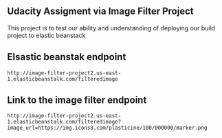 ## Udacity Assigment via Image Filter Project

This project is to test our ability and understanding of deploying our build project to elastic beanstack

## Elsastic beanstak endpoint
``
http://image-filter-project2.us-east-1.elasticbeanstalk.com/filteredimage
``

## Link to the image filter endpoint
``
http://image-filter-project2.us-east-1.elasticbeanstalk.com/filteredimage?image_url=https://img.icons8.com/plasticine/100/000000/marker.png
``

